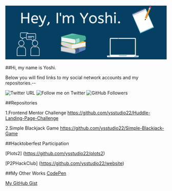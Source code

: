 ![Yoshi's GitHub Banner](./assets/Banner.png)

##Hi, my name is Yoshi.  

Below you will find links to my social network accounts and my repositories.--

![Twitter URL](https://img.shields.io/twitter/url?label=Yoshi&style=social&url=https%3A%2F%2Ftwitter.com%2FYoshiCode03)
![Follow me on Twitter](https://img.shields.io/twitter/follow/yoshicode03?style=social)
![GitHub Followers](https://img.shields.io/github/followers/ysstudio22?style=social)

##Repositories

1.Frontend Mentor Challenge <https://github.com/ysstudio22/Huddle-Landing-Page-Challenge>

2.Simple Blackjack Game <https://github.com/ysstudio22/Simple-Blackjack-Game>

##Hacktoberfest Participation

[Plots2] (https://github.com/ysstudio22/plots2)

[P2PHackClub] (https://github.com/ysstudio22/website)

##My Other Works
[CodePen](https://codepen.io/ysstudio22)

[My GitHub Gist](https://gist.github.com/ysstudio22)